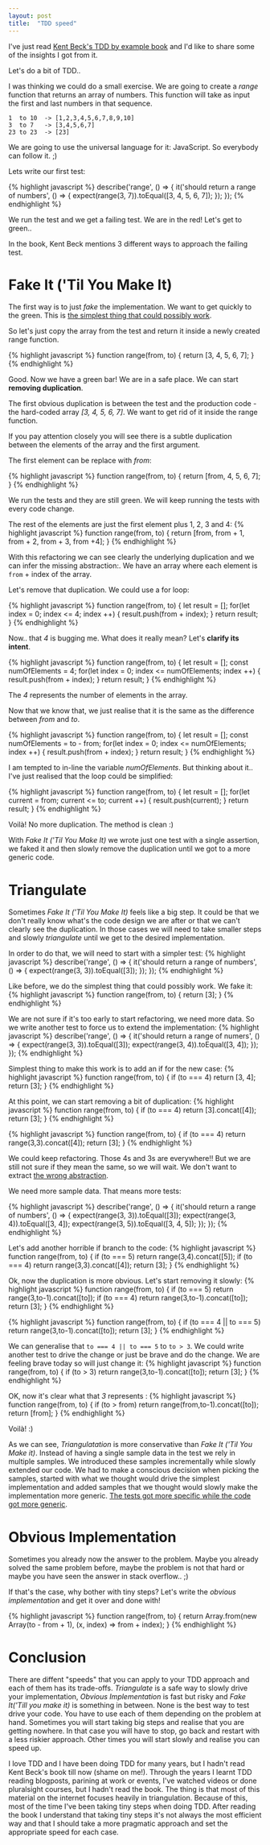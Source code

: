 ```yaml
---
layout: post
title:  "TDD speed"
---
```


I've just read [Kent Beck's TDD by example book](https://www.amazon.co.uk/d/cka/Test-Driven-Development-Addison-Wesley-Signature-Kent-Beck/0321146530) and I'd like to share some of the insights I got from it.

Let's do a bit of TDD..

I was thinking we could do a small exercise. We are going to create a *range* function that returns an array of numbers. This function will take as input the first and last numbers in that sequence.

```
1  to 10  -> [1,2,3,4,5,6,7,8,9,10]
3  to 7   -> [3,4,5,6,7]
23 to 23  -> [23]

```
We are going to use the universal language for it: JavaScript. So everybody can follow it. ;)

Lets write our first test:

{% highlight javascript %}
describe('range', () => {
  it('should return a range of numbers', () => {
    expect(range(3, 7)).toEqual([3, 4, 5, 6, 7]);
  });
});
{% endhighlight %}

We run the test and we get a failing test. We are in the red! Let's get to green..


In the book, Kent Beck mentions 3 different ways to approach the failing test.

# Fake It ('Til You Make It) #

The first way is to just *fake* the implementation. We want to get quickly to the green. This is [the simplest thing that could possibly work](http://wiki.c2.com/?DoTheSimplestThingThatCouldPossiblyWork). 

So let's just copy the array from the test and return it inside a newly created range function.

{% highlight javascript %}
function range(from, to) {
  return [3, 4, 5, 6, 7];
}
{% endhighlight %}

Good. Now we have a green bar! We are in a safe place. We can start **removing duplication**.

The first obvious duplication is between the test and the production code - the hard-coded array *[3, 4, 5, 6, 7]*. We want to get rid of it inside the range function.

If you pay attention closely you will see there is a subtle duplication between the elements of the array and the first argument.

The first element can be replace with *from*:

{% highlight javascript %}
function range(from, to) {
  return [from, 4, 5, 6, 7];
}
{% endhighlight %}

We run the tests and they are still green. We will keep running the tests with every code change.

The rest of the elements are just the first element plus 1, 2, 3 and 4:
{% highlight javascript %}
function range(from, to) {
  return [from, from + 1, from + 2, from + 3, from +4];
}
{% endhighlight %}

With this refactoring we can see clearly the underlying duplication and we can infer the missing abstraction:. We have an array where each element is `from` + index of the array.

Let's remove that duplication. We could use a for loop:

{% highlight javascript %}
function range(from, to) {
  let result = [];
  for(let index = 0; index <= 4; index ++) {
    result.push(from + index);
  }
  return result;
}
{% endhighlight %}

Now.. that *4* is bugging me. What does it really mean? Let's **clarify its intent**. 

{% highlight javascript %}
function range(from, to) {
  let result = [];
  const numOfElements = 4;
  for(let index = 0; index <= numOfElements; index ++) {
    result.push(from + index);
  }
  return result;
}
{% endhighlight %}

The *4* represents the number of elements in the array. 

Now that we know that, we just realise that it is the same as the difference between *from* and *to*.

{% highlight javascript %}
function range(from, to) {
  let result = [];
  const numOfElements = to - from;
  for(let index = 0; index <= numOfElements; index ++) {
    result.push(from + index);
  }
  return result;
}
{% endhighlight %}

I am tempted to in-line the variable *numOfElements*. But thinking about it.. I've just realised that the loop could be simplified:

{% highlight javascript %}
function range(from, to) {
  let result = [];
  for(let current = from; current <= to; current ++) {
    result.push(current);
  }
  return result;
}
{% endhighlight %}

Voilà! No more duplication. The method is clean :)

With *Fake It ('Til You Make It)* we wrote just one test with a single assertion, we faked it and then slowly remove the duplication until we got to a more generic code.

# Triangulate #
Sometimes *Fake It ('Til You Make It)* feels like a big step. It could be that we don't really know what's the code design we are after or that we can't clearly see the duplication. In those cases we will need to take smaller steps and slowly *triangulate* until we get to the desired implementation.

In order to do that, we will need to start with a simpler test:
{% highlight javascript %}
describe('range', () => {
  it('should return a range of numbers', () => {
    expect(range(3, 3)).toEqual([3]);
  });
});
{% endhighlight %}

Like before, we do the simplest thing that could possibly work. We fake it:
{% highlight javascript %}
function range(from, to) {
  return [3];
}
{% endhighlight %}

We are not sure if it's too early to start refactoring, we need more data. 
So we write another test to force us to extend the implementation:
{% highlight javascript %}
describe('range', () => {
  it('should return a range of numers', () => {
    expect(range(3, 3)).toEqual([3]);
    expect(range(3, 4)).toEqual([3, 4]);
  });
});
{% endhighlight %}

Simplest thing to make this work is to add an if for the new case:
{% highlight javascript %}
function range(from, to) {
  if (to === 4)
    return [3, 4];
  return [3];
}
{% endhighlight %}

At this point, we can start removing a bit of duplication:
{% highlight javascript %}
function range(from, to) {
  if (to === 4)
    return [3].concat([4]);
  return [3];
}
{% endhighlight %}

{% highlight javascript %}
function range(from, to) {
  if (to === 4)
    return range(3,3).concat([4]);
  return [3];
}
{% endhighlight %}

We could keep refactoring. Those 4s and 3s are everywhere!! But we are still not sure if they mean the same, so we will wait. We don't want to extract [the wrong abstraction](https://www.sandimetz.com/blog/2016/1/20/the-wrong-abstraction).

We need more sample data. That means more tests:

{% highlight javascript %}
describe('range', () => {
  it('should return a range of numbers', () => {
    expect(range(3, 3)).toEqual([3]);
    expect(range(3, 4)).toEqual([3, 4]);
    expect(range(3, 5)).toEqual([3, 4, 5]);
  });
});
{% endhighlight %}

Let's add another horrible if branch to the code:
{% highlight javascript %}
function range(from, to) {
  if (to === 5)
    return range(3,4).concat([5]);
  if (to === 4)
    return range(3,3).concat([4]);
  return [3];
}
{% endhighlight %}

Ok, now the duplication is more obvious. Let's start removing it slowly:
{% highlight javascript %}
function range(from, to) {
  if (to === 5)
    return range(3,to-1).concat([to]);
  if (to === 4)
    return range(3,to-1).concat([to]);
  return [3];
}
{% endhighlight %}

{% highlight javascript %}
function range(from, to) {
  if (to === 4 || to === 5)
    return range(3,to-1).concat([to]);
  return [3];
}
{% endhighlight %}

We can generalise that `to === 4 || to === 5` to `to > 3`. We could write another test to drive the change or just be brave and do the change. We are feeling brave today so will just change it:
{% highlight javascript %}
function range(from, to) {
  if (to > 3)
    return range(3,to-1).concat([to]);
  return [3];
}
{% endhighlight %}

OK, now it's clear what that *3* represents :
{% highlight javascript %}
function range(from, to) {
  if (to > from)
    return range(from,to-1).concat([to]);
  return [from];
}
{% endhighlight %}

Voilà! :)

As we can see, *Triangulatation* is more conservative than *Fake It ('Til You Make it)*. Instead of having a single sample data in the test we rely in multiple samples. We introduced these samples incrementally while slowly extended our code. We had to make a conscious decision when picking the samples, started with what we thought would drive the simplest implementation and added samples that we thought would slowly make the implementation more generic. [The tests got more specific while the code got more generic](https://sites.google.com/site/unclebobconsultingllc/home/articles/as-the-tests-get-more-specific-the-code-gets-more-generic).


# Obvious Implementation #
Sometimes you already now the answer to the problem. Maybe you already solved the same problem before, maybe the problem is not that hard or maybe you have seen the answer in stack overflow.. ;)

If that's the case, why bother with tiny steps? Let's write the *obvious implementation* and get it over and done with!

{% highlight javascript %}
function range(from, to) {
  return Array.from(new Array(to - from + 1), (x, index) => from + index);
}
{% endhighlight %}

# Conclusion #
There are diffent "speeds" that you can apply to your TDD approach and each of them has its trade-offs. *Triangulate* is a safe way to slowly drive your implementation, *Obvious Implementation* is fast but risky and *Fake It('Till you make it)* is something in between. None is the best way to test drive your code. You have to use each of them depending on the problem at hand. Sometimes you will start taking big steps and realise that you are getting nowhere. In that case you will have to stop, go back and restart with a less riskier approach. Other times you will start slowly and realise you can speed up.

I love TDD and I have been doing TDD for many years, but I hadn't read Kent Beck's book till now (shame on me!). Through the years I learnt TDD reading blogposts, parining at work or events, I've watched videos or done pluralsight courses, but I hadn't read the book. The thing is that most of this material on the internet focuses heavily in triangulation. Because of this, most of the time I've been taking tiny steps when doing TDD. After reading the book I understand that taking tiny steps it's not always the most efficient way and that I should take a more pragmatic approach and set the appropriate speed for each case.
